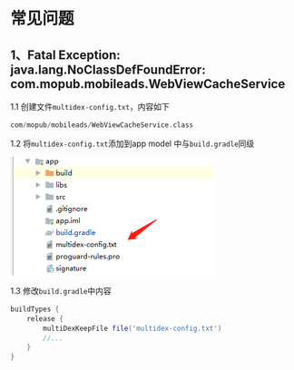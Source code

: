 # 常见问题

##  1、Fatal Exception: java.lang.NoClassDefFoundError: com.mopub.mobileads.WebViewCacheService

1.1 创建文件`multidex-config.txt`，内容如下

```c
com/mopub/mobileads/WebViewCacheService.class
```

1.2 将`multidex-config.txt`添加到app model 中与`build.gradle`同级

![keep](https://github.com/wawo00/pictures/blob/master/multidex_keep.png?raw=true "keep")

1.3 修改`build.gradle`中内容

```groovy
buildTypes {
    release {
        multiDexKeepFile file('multidex-config.txt')
		//...
    }
}
```